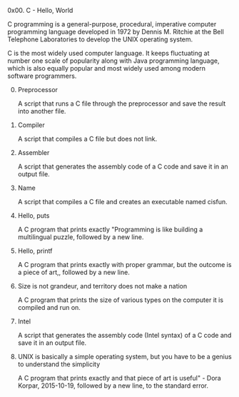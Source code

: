 0x00. C - Hello, World

C programming is a general-purpose, procedural, imperative computer programming language developed in 1972 by Dennis M. Ritchie at the Bell Telephone Laboratories to develop the UNIX operating system. 

C is the most widely used computer language. It keeps fluctuating at number one scale of popularity along with Java programming language, which is also equally popular and most widely used among modern software programmers.


0. Preprocessor

	A script that runs a C file through the preprocessor and save the result into another file.
	
1. Compiler

	A script that compiles a C file but does not link.
	
2. Assembler

	A script that generates the assembly code of a C code and save it in an output file.
	
3. Name

	A script that compiles a C file and creates an executable named cisfun.
	
4. Hello, puts

	A C program that prints exactly "Programming is like building a multilingual puzzle, followed by a new line.
	
5. Hello, printf

	A C program that prints exactly with proper grammar, but the outcome is a piece of art,, followed by a new line.
	
6. Size is not grandeur, and territory does not make a nation

	A C program that prints the size of various types on the computer it is compiled and run on.
	
7. Intel

	A script that generates the assembly code (Intel syntax) of a C code and save it in an output file.
	
8. UNIX is basically a simple operating system, but you have to be a genius to understand the simplicity

	A C program that prints exactly and that piece of art is useful" - Dora Korpar, 2015-10-19, followed by a new line, to the standard error.
	
